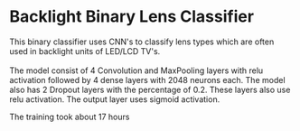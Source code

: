 # Backlight Binary Lens Classifier

This binary classifier uses CNN's to classify lens types which are often used in backlight units of LED/LCD TV's. <br/><br/>
The model consist of 4 Convolution and MaxPooling layers with relu activation followed by 4 dense layers with 2048 neurons each. The model also has 2 Dropout layers with the percentage of 0.2. These layers also use relu activation. The output layer uses sigmoid activation.

The training took about 17 hours 
